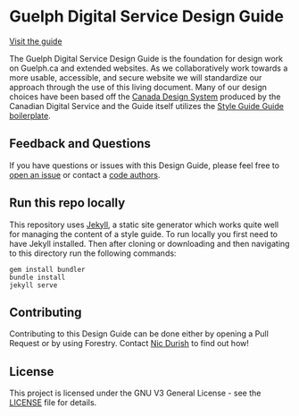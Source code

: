 # Guelph Digital Service Design Guide

[Visit the guide](http://Guelph-Digital-Service.github.io/GDS-Design-Guide/)

The Guelph Digital Service Design Guide is the foundation for design work on Guelph.ca and extended websites. As we collaboratively work towards a more usable, accessible, and secure website we will standardize our approach through the use of this living document. Many of our design choices have been based off the [Canada Design System](https://www.canada.ca/en/government/about/design-system.html) produced by the Canadian Digital Service and the Guide itself utilizes the [Style Guide Guide boilerplate](https://github.com/bradfrost/style-guide-guide/).  

## Feedback and Questions
If you have questions or issues with this Design Guide, please feel free to [open an issue](https://github.com/Guelph-Digital-Service/GDS-Design-Guide/issues) or contact a [code authors](https://github.com/CityOfGuelph-Webservices/TwentyTwelve-CityOfGuelph/contributors).

## Run this repo locally
This repository uses [Jekyll](https://jekyllrb.com/), a static site generator which works quite well for managing the content of a style guide. To run locally you first need to have Jekyll installed. Then after cloning or downloading and then navigating to this directory run the following commands:
```
gem install bundler
bundle install
jekyll serve
```

## Contributing
Contributing to this Design Guide can be done either by opening a Pull Request or by using Forestry. Contact [Nic Durish](nic.durish@guelph.ca) to find out how!

## License
This project is licensed under the GNU V3 General License - see the [LICENSE](LICENSE) file for details.
